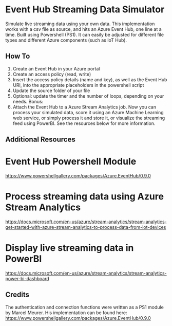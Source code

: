 # Event Hub Streaming Data Simulator
Simulate live streaming data using your own data. 
This implementation works with a csv file as source, and hits an Azure Event Hub, one line at a time. Built using Powershell (PS1). 
It can easily be adjusted for different file types and different Azure components (such as IoT Hub).

## How To
1. Create an Event Hub in your Azure portal
2. Create an access policy (read, write)
3. Insert the access policy details (name and key), as well as the Event Hub URI, into the appropriate placeholders in the powershell script
4. Update the source folder of your file
5. Optional: update the timer and the number of loops, depending on your needs. 
Bonus:
6. Attach the Event Hub to a Azure Stream Analytics job. Now you can process your simulated data, score it using an Azure Machine Learning web service, or simply process it and store it, or visualize the streaming feed using PowerBI. See the resources below for more information.

## Additional Resources
# Event Hub Powershell Module
https://www.powershellgallery.com/packages/Azure.EventHub/0.9.0
# Process streaming data using Azure Stream Analytics
https://docs.microsoft.com/en-us/azure/stream-analytics/stream-analytics-get-started-with-azure-stream-analytics-to-process-data-from-iot-devices 
# Display live streaming data in PowerBI
https://docs.microsoft.com/en-us/azure/stream-analytics/stream-analytics-power-bi-dashboard 

## Credits
The authentication and connection functions were written as a PS1 module by Marcel Meurer. His implementation can be found here: https://www.powershellgallery.com/packages/Azure.EventHub/0.9.0